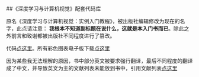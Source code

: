 ##《深度学习与计算机视觉》配套代码库  

原名《深度学习与计算机视觉：实例入门教程》，被出版社编辑修改为现在的名字，此点请注意： **我根本不知道副标题在说什么，这就是本入门书而已**。除此之外前言和致谢都被出版社不同程度进行了篡改。

代码[点这里](https://github.com/frombeijingwithlove/dlcv_for_beginners)。所有彩色图表电子版下载[点这里](https://github.com/frombeijingwithlove/dlcv_book_pretrained_caffe_models/tree/master/figs_n_plots)  

因为某些我无法理解的原因，书中部分英文被要求强行翻译，最后不同程度的翻译成了中文，并导致英文为主的文献列表未能放到书中，引用文献列表[点这里](https://github.com/frombeijingwithlove/dlcv_for_beginners/blob/master/reference.pdf)  
